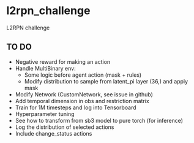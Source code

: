 # l2rpn_challenge
L2RPN challenge

## TO DO
 - Negative reward for making an action
 - Handle MultiBinary env:
    - Some logic before agent action (mask + rules)
    - Modify distribution to sample from latent_pi layer (36,) and apply mask
 - Modify Network (CustomNetwork, see issue in github)
 - Add temporal dimension in obs and restriction matrix
 - Train for 1M timesteps and log into Tensorboard
 - Hyperparameter tuning
 - See how to transform from sb3 model to pure torch (for inference)
 - Log the distribution of selected actions
 - Include change_status actions
